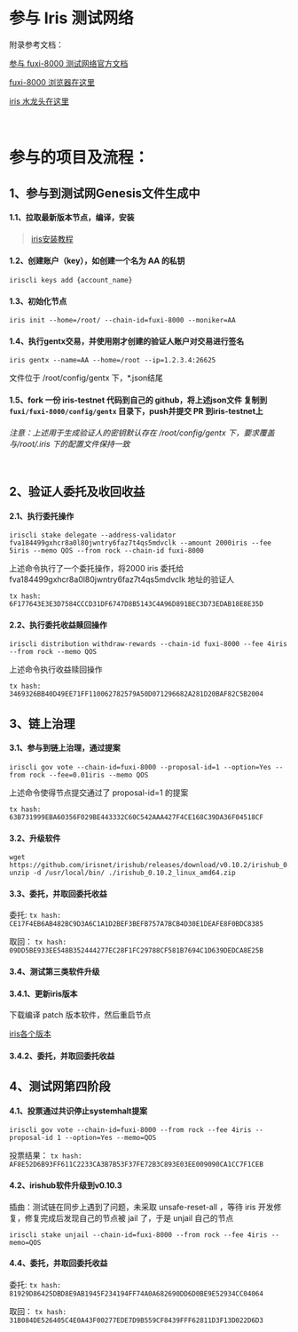 # 参与 Iris 测试网络

附录参考文档：

[参与 fuxi-8000 测试网络官方文档](http://123)

[fuxi-8000 浏览器在这里](https://testnet.irisplorer.io/#/home)

[iris 水龙头在这里]()

<br>

# 参与的项目及流程：

## 1、参与到测试网Genesis文件生成中

#### 1.1、拉取最新版本节点，编译，安装

>[iris安装教程](https://github.com/irisnet/irishub/blob/master/docs/get-started/Install-the-Software.md)

#### 1.2、创建账户（key），如创建一个名为 AA 的私钥

`iriscli keys add {account_name}`

#### 1.3、初始化节点

`iris init --home=/root/ --chain-id=fuxi-8000 --moniker=AA`

#### 1.4、执行gentx交易，并使用刚才创建的验证人账户对交易进行签名

`iris gentx --name=AA --home=/root --ip=1.2.3.4:26625`

文件位于 /root/config/gentx 下，*.json结尾

#### 1.5、fork 一份 iris-testnet 代码到自己的 github，将上述json文件 复制到 `fuxi/fuxi-8000/config/gentx` 目录下，push并提交 PR 到iris-testnet上

*注意：上述用于生成验证人的密钥默认存在 /root/config/gentx 下，要求覆盖 与/root/.iris 下的配置文件保持一致*

<br>

## 2、验证人委托及收回收益

#### 2.1、执行委托操作

`iriscli stake delegate --address-validator fva184499gxhcr8a0l80jwntry6faz7t4qs5mdvclk --amount 2000iris --fee 5iris --memo QOS --from rock --chain-id fuxi-8000`

上述命令执行了一个委托操作，将2000 iris 委托给 fva184499gxhcr8a0l80jwntry6faz7t4qs5mdvclk 地址的验证人

`tx hash: 6F177643E3E3D7584CCCD31DF6747D8B5143C4A96D891BEC3D73EDAB18E8E35D`

#### 2.2、执行委托收益赎回操作

`iriscli distribution withdraw-rewards --chain-id fuxi-8000 --fee 4iris --from rock --memo QOS`

上述命令执行收益赎回操作

`tx hash: 3469326BB40D49EE71FF110062782579A50D071296682A281D20BAF82C5B2004`

## 3、链上治理

#### 3.1、参与到链上治理，通过提案

`iriscli gov vote --chain-id=fuxi-8000 --proposal-id=1 --option=Yes --from rock --fee=0.01iris --memo QOS`

上述命令使得节点提交通过了 proposal-id=1 的提案

`tx hash: 63B731999EBA60356F029BE443332C60C542AAA427F4CE168C39DA36F04518CF`


#### 3.2、升级软件

```
wget https://github.com/irisnet/irishub/releases/download/v0.10.2/irishub_0.10.2_linux_amd64.zip
unzip -d /usr/local/bin/ ./irishub_0.10.2_linux_amd64.zip
```

#### 3.3、委托，并取回委托收益
委托: 
`tx hash: CE17F4EB6AB482BC9D3A6C1A1D2BEF3BEFB757A7BCB4D30E1DEAFE8F0BDC8385`

取回：
`tx hash: 09DD5BE933EE548B352444277EC28F1FC29788CF581B7694C1D639DEDCA8E25B`

#### 3.4、测试第三类软件升级

#### 3.4.1、更新iris版本
下载编译 patch 版本软件，然后重启节点

[iris各个版本](https://github.com/irisnet/irishub/releases)

#### 3.4.2、委托，并取回委托收益





## 4、测试网第四阶段

#### 4.1、投票通过共识停止systemhalt提案
`iriscli gov vote --chain-id=fuxi-8000 --from rock --fee 4iris --proposal-id 1 --option=Yes --memo=QOS`

投票结果：
`tx hash: AF8E52D6B93FF611C2233CA3B7B53F37FE72B3C893E03EE009090CA1CC7F1CEB`

#### 4.2、irishub软件升级到v0.10.3

插曲：测试链在同步上遇到了问题，未采取 unsafe-reset-all ，等待 iris 开发修复，修复完成后发现自己的节点被 jail 了，于是 unjail 自己的节点

`iriscli stake unjail --chain-id=fuxi-8000 --from rock --fee 4iris --memo=QOS`


#### 4.4、委托，并取回委托收益
委托: 
`tx hash: 81929D86425DBD8E9AB1945F234194FF74A0A682690DD6D0BE9E52934CC04064 `

取回：
`tx hash: 31B084DE526405C4E0A43F00277EDE7D9B559CF8439FFF62811D3F13D022D6D3`
